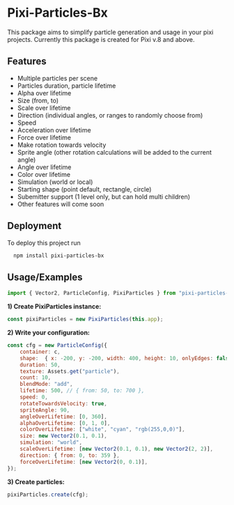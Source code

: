 
# Pixi-Particles-Bx

This package aims to simplify particle generation and usage in your pixi projects. Currently this package is created for Pixi v.8 and above.




## Features

- Multiple particles per scene
- Particles duration, particle lifetime
- Alpha over lifetime
- Size (from, to)
- Scale over lifetime
- Direction (individual angles, or ranges to randomly choose from)
- Speed
- Acceleration over lifetime
- Force over lifetime
- Make rotation towards velocity
- Sprite angle (other rotation calculations will be added to the current angle)
- Angle over lifetime
- Color over lifetime
- Simulation (world or local)
- Starting shape (point default, rectangle, circle)
- Subemitter support (1 level only, but can hold multi children)
- Other features will come soon

## Deployment

To deploy this project run

```bash
  npm install pixi-particles-bx
```


## Usage/Examples

```javascript
import { Vector2, ParticleConfig, PixiParticles } from "pixi-particles-bx";
```
**1) Create PixiParticles instance:**
```javascript
const pixiParticles = new PixiParticles(this.app);
```
**2) Write your configuration:**
```javascript
const cfg = new ParticleConfig({
    container: c,
    shape:  { x: -200, y: -200, width: 400, height: 10, onlyEdges: false },
    duration: 50,
    texture: Assets.get("particle"),
    count: 10,
    blendMode: "add",
    lifetime: 500, // { from: 50, to: 700 },
    speed: 0,
    rotateTowardsVelocity: true,
    spriteAngle: 90,
    angleOverLifetime: [0, 360],
    alphaOverLifetime: [0, 1, 0],
    colorOverLifetime: ["white", "cyan", "rgb(255,0,0)"],
    size: new Vector2(0.1, 0.1),
    simulation: "world",
    scaleOverLifetime: [new Vector2(0.1, 0.1), new Vector2(2, 2)],
    direction: { from: 0, to: 359 },
    forceOverLifetime: [new Vector2(0, 0.1)],
});
```
**3) Create particles:**
```javascript
pixiParticles.create(cfg);
```

